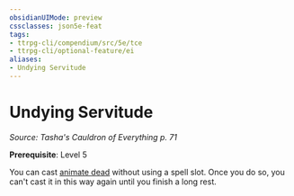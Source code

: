 ```yaml
---
obsidianUIMode: preview
cssclasses: json5e-feat
tags:
- ttrpg-cli/compendium/src/5e/tce
- ttrpg-cli/optional-feature/ei
aliases:
- Undying Servitude
---
```

# Undying Servitude
*Source: Tasha's Cauldron of Everything p. 71*  

**Prerequisite**: Level 5

You can cast [animate dead](/3-Mechanics/CLI/Compendium/spells/animate-dead.md) without using a spell slot. Once you do so, you can't cast it in this way again until you finish a long rest.